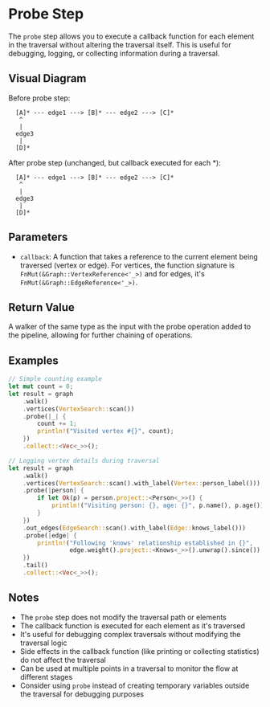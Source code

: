 # Probe Step

The `probe` step allows you to execute a callback function for each element in the traversal without altering the traversal itself. This is useful for debugging, logging, or collecting information during a traversal.

## Visual Diagram

Before probe step:
```text
  [A]* --- edge1 ---> [B]* --- edge2 ---> [C]*  
   ^                                         
   |                                         
  edge3                                       
   |                                         
  [D]*                                        
```

After probe step (unchanged, but callback executed for each *):
```text
  [A]* --- edge1 ---> [B]* --- edge2 ---> [C]*  
   ^                                         
   |                                         
  edge3                                       
   |                                         
  [D]*                                        
```

## Parameters

- `callback`: A function that takes a reference to the current element being traversed (vertex or edge). For vertices, the function signature is `FnMut(&Graph::VertexReference<'_>)` and for edges, it's `FnMut(&Graph::EdgeReference<'_>)`.

## Return Value

A walker of the same type as the input with the probe operation added to the pipeline, allowing for further chaining of operations.

## Examples

```rust
// Simple counting example
let mut count = 0;
let result = graph
    .walk()
    .vertices(VertexSearch::scan())
    .probe(|_| {
        count += 1;
        println!("Visited vertex #{}", count);
    })
    .collect::<Vec<_>>();

// Logging vertex details during traversal
let result = graph
    .walk()
    .vertices(VertexSearch::scan().with_label(Vertex::person_label()))
    .probe(|person| {
        if let Ok(p) = person.project::<Person<_>>() {
            println!("Visiting person: {}, age: {}", p.name(), p.age());
        }
    })
    .out_edges(EdgeSearch::scan().with_label(Edge::knows_label()))
    .probe(|edge| {
        println!("Following 'knows' relationship established in {}", 
                 edge.weight().project::<Knows<_>>().unwrap().since());
    })
    .tail()
    .collect::<Vec<_>>();
```

## Notes

- The `probe` step does not modify the traversal path or elements
- The callback function is executed for each element as it's traversed
- It's useful for debugging complex traversals without modifying the traversal logic
- Side effects in the callback function (like printing or collecting statistics) do not affect the traversal
- Can be used at multiple points in a traversal to monitor the flow at different stages
- Consider using `probe` instead of creating temporary variables outside the traversal for debugging purposes